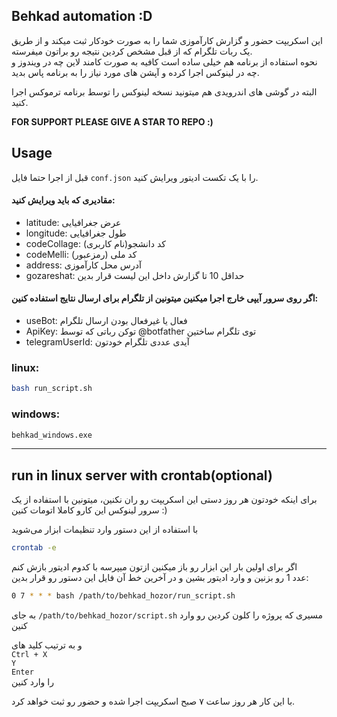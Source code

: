 ## Behkad automation :D
این اسکریپت حضور و گزارش کارآموزی شما را به صورت خودکار ثبت میکند و از طریق یک ربات تلگرام که از قبل مشخص کردین نتیجه رو براتون میفرسته.
<br>
نحوه استفاده از برنامه هم خیلی ساده است کافیه به صورت کامند لاین چه در ویندوز و چه در لینوکس اجرا کرده و آپشن های مورد نیاز را به برنامه پاس بدید.

البته در گوشی های اندرویدی هم میتونید نسخه لینوکس را توسط برنامه ترموکس اجرا کنید.

**FOR SUPPORT PLEASE GIVE A STAR TO REPO :)**

## Usage
قبل از اجرا حتما فایل `conf.json` را با یک تکست ادیتور ویرایش کنید.

#### مقادیری که باید ویرایش کنید:
- latitude: عرض جغرافیایی
- longitude: طول جغرافیایی
- codeCollage: (نام کاربری)کد دانشجو
- codeMelli: کد ملی (رمزعبور)
- address: آدرس محل کارآموزی
- gozareshat: حداقل 10 تا گزارش داخل این لیست قرار بدین

#### اگر روی سرور آیپی خارج اجرا میکنین میتونین از تلگرام برای ارسال نتایج استفاده کنین:
- useBot: فعال یا غیرفعال بودن ارسال تلگرام
- ApiKey: توکن رباتی که توسط @botfather توی تلگرام ساختین
- telegramUserId: آیدی عددی تلگرام خودتون


### linux:
```bash
bash run_script.sh
```

### windows:
```bash
behkad_windows.exe
```

<hr>

## run in linux server with crontab(optional)

برای اینکه خودتون هر روز دستی این اسکریپت رو ران نکنین، میتونین با استفاده از یک سرور لینوکس این کارو کاملا اتومات کنین :)

با استفاده از این دستور وارد تنظیمات ابزار می‌شوید

```bash
crontab -e
```

اگر برای اولین بار این ابزار رو باز میکنین ازتون میپرسه با کدوم ادیتور بازش کنم
<br>
عدد 1 رو بزنین و وارد ادیتور بشین و در آخرین خط آن فایل این دستور رو قرار بدین:

```bash
0 7 * * * bash /path/to/behkad_hozor/run_script.sh
```

به جای `/path/to/behkad_hozor/script.sh` مسیری که پروژه را کلون کردین رو وارد کنین

و به ترتیب کلید های
<br>
`Ctrl + X`
<br>
`Y`
<br>
`Enter`
<br>
را وارد کنین

با این کار هر روز ساعت ۷ صبح اسکریپت اجرا شده و حضور رو ثبت خواهد کرد.